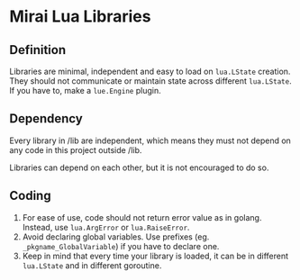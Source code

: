 # Mirai Lua Libraries

## Definition
Libraries are minimal, independent and easy to load on ```lua.LState``` creation. They should not communicate or maintain state across different ```lua.LState```. If you have to, make a ```lue.Engine``` plugin.

## Dependency
Every library in /lib are independent, which means they must not depend on any code in this project outside /lib.

Libraries can depend on each other, but it is not encouraged to do so.

## Coding
1. For ease of use, code should not return error value as in golang. Instead, use ```lua.ArgError``` or ```lua.RaiseError```.
2. Avoid declaring global variables. Use prefixes (eg. ```_pkgname_GlobalVariable```) if you have to declare one.
3. Keep in mind that every time your library is loaded, it can be in different ```lua.LState``` and in different goroutine.